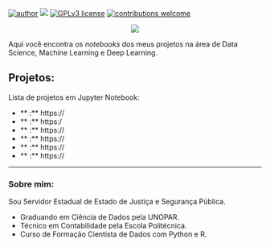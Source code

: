 [![author](https://img.shields.io/badge/author-brunoopetri-red.svg)](https://www.linkedin.com/in/brunoopetri) [![](https://img.shields.io/badge/python-3.10+-blue.svg)](https://www.python.org/downloads/release/python-3102/) [![GPLv3 license](https://img.shields.io/badge/License-GPLv3-blue.svg)](http://perso.crans.org/besson/LICENSE.html) [![contributions welcome](https://img.shields.io/badge/contributions-welcome-brightgreen.svg?style=flat)](https://github.com/brunoopetri)

<p align="center">
  <img src="![Data Science](https://user-images.githubusercontent.com/98756562/152651422-7d60504a-6aea-490a-84ed-02af02946d76.png)" >
</p>

Aqui você encontra os *notebooks* dos meus projetos na área de Data Science, Machine Learning e Deep Learning.

## Projetos:
Lista de projetos em Jupyter Notebook:

* ** :** https://
* ** :** https:/
* ** :** https://
* ** :** https://
* ** :** https://
* ** :** https://

---

### Sobre mim:

Sou Servidor Estadual de Estado de Justiça e Segurança Pública.

* Graduando em Ciência de Dados pela UNOPAR.
* Técnico em Contabilidade pela Escola Politécnica.
* Curso de Formação Cientista de Dados com Python e R.


